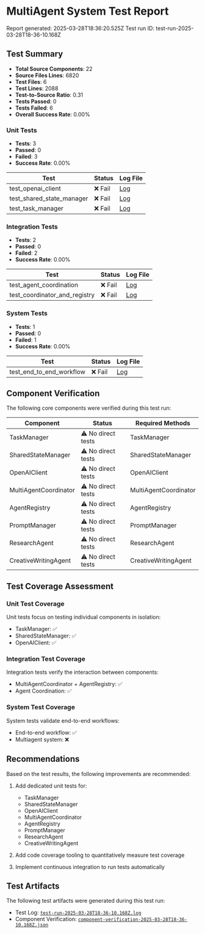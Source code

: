 # MultiAgent System Test Report

Report generated: 2025-03-28T18:36:20.525Z
Test run ID: test-run-2025-03-28T18-36-10.168Z

## Test Summary

- **Total Source Components**: 22
- **Source Files Lines**: 6820
- **Test Files**: 6
- **Test Lines**: 2088
- **Test-to-Source Ratio**: 0.31
- **Tests Passed**: 0
- **Tests Failed**: 6
- **Overall Success Rate**: 0.00%

### Unit Tests

- **Tests**: 3
- **Passed**: 0
- **Failed**: 3
- **Success Rate**: 0.00%

| Test | Status | Log File |
|------|--------|----------|
| test_openai_client | ❌ Fail | [Log](../logs/test_openai_client-2025-03-28T18-36-10.168Z.log) |
| test_shared_state_manager | ❌ Fail | [Log](../logs/test_shared_state_manager-2025-03-28T18-36-10.168Z.log) |
| test_task_manager | ❌ Fail | [Log](../logs/test_task_manager-2025-03-28T18-36-10.168Z.log) |

### Integration Tests

- **Tests**: 2
- **Passed**: 0
- **Failed**: 2
- **Success Rate**: 0.00%

| Test | Status | Log File |
|------|--------|----------|
| test_agent_coordination | ❌ Fail | [Log](../logs/test_agent_coordination-2025-03-28T18-36-10.168Z.log) |
| test_coordinator_and_registry | ❌ Fail | [Log](../logs/test_coordinator_and_registry-2025-03-28T18-36-10.168Z.log) |

### System Tests

- **Tests**: 1
- **Passed**: 0
- **Failed**: 1
- **Success Rate**: 0.00%

| Test | Status | Log File |
|------|--------|----------|
| test_end_to_end_workflow | ❌ Fail | [Log](../logs/test_end_to_end_workflow-2025-03-28T18-36-10.168Z.log) |

## Component Verification

The following core components were verified during this test run:

| Component | Status | Required Methods |
|-----------|--------|------------------|
| TaskManager | ⚠️ No direct tests | TaskManager |
| SharedStateManager | ⚠️ No direct tests | SharedStateManager |
| OpenAIClient | ⚠️ No direct tests | OpenAIClient |
| MultiAgentCoordinator | ⚠️ No direct tests | MultiAgentCoordinator |
| AgentRegistry | ⚠️ No direct tests | AgentRegistry |
| PromptManager | ⚠️ No direct tests | PromptManager |
| ResearchAgent | ⚠️ No direct tests | ResearchAgent |
| CreativeWritingAgent | ⚠️ No direct tests | CreativeWritingAgent |

## Test Coverage Assessment

### Unit Test Coverage

Unit tests focus on testing individual components in isolation:

- TaskManager: ✅
- SharedStateManager: ✅
- OpenAIClient: ✅

### Integration Test Coverage

Integration tests verify the interaction between components:

- MultiAgentCoordinator + AgentRegistry: ✅
- Agent Coordination: ✅

### System Test Coverage

System tests validate end-to-end workflows:

- End-to-end workflow: ✅
- Multiagent system: ❌

## Recommendations

Based on the test results, the following improvements are recommended:

1. Add dedicated unit tests for:
   - TaskManager
   - SharedStateManager
   - OpenAIClient
   - MultiAgentCoordinator
   - AgentRegistry
   - PromptManager
   - ResearchAgent
   - CreativeWritingAgent

2. Add code coverage tooling to quantitatively measure test coverage
3. Implement continuous integration to run tests automatically
## Test Artifacts

The following test artifacts were generated during this test run:

- Test Log: [`test-run-2025-03-28T18-36-10.168Z.log`](../logs/test-run-2025-03-28T18-36-10.168Z.log)
- Component Verification: [`component-verification-2025-03-28T18-36-10.168Z.json`](./component-verification-2025-03-28T18-36-10.168Z.json)
